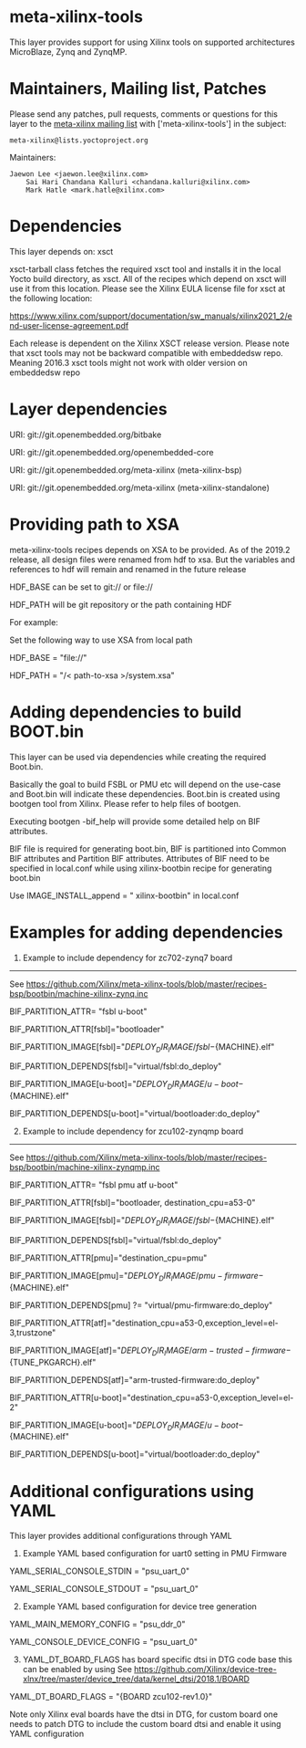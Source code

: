meta-xilinx-tools
=================

This layer provides support for using Xilinx tools on supported architectures
MicroBlaze, Zynq and ZynqMP.

Maintainers, Mailing list, Patches
==================================

Please send any patches, pull requests, comments or questions for this layer to
the [meta-xilinx mailing list](https://lists.yoctoproject.org/listinfo/meta-xilinx)
with ['meta-xilinx-tools'] in the subject:

	meta-xilinx@lists.yoctoproject.org

Maintainers:

	Jaewon Lee <jaewon.lee@xilinx.com>
        Sai Hari Chandana Kalluri <chandana.kalluri@xilinx.com>
        Mark Hatle <mark.hatle@xilinx.com>

Dependencies
============

This layer depends on: xsct

xsct-tarball class fetches the required xsct tool and installs it in the local
Yocto build directory, as xsct. All of the recipes which depend on xsct will
use it from this location.  Please see the Xilinx EULA license file for xsct
at the following location:

https://www.xilinx.com/support/documentation/sw_manuals/xilinx2021_2/end-user-license-agreement.pdf

Each release is dependent on the Xilinx XSCT release version. Please note that
xsct tools may not be backward compatible with embeddedsw repo. Meaning
2016.3 xsct tools might not work with older version on embeddedsw repo

Layer dependencies
=====================

URI: git://git.openembedded.org/bitbake

URI: git://git.openembedded.org/openembedded-core

URI: git://git.openembedded.org/meta-xilinx (meta-xilinx-bsp)

URI: git://git.openembedded.org/meta-xilinx (meta-xilinx-standalone)

Providing path to XSA
=====================

meta-xilinx-tools recipes depends on XSA to be provided.
As of the 2019.2 release, all design files were renamed from hdf to xsa.
But the variables and references to hdf will remain and renamed in the future release

HDF_BASE can be set to git:// or file://

HDF_PATH will be git repository or the path containing HDF

For example:

Set the following way to use XSA from local path

HDF_BASE = "file://"

HDF_PATH = "/< path-to-xsa >/system.xsa"

Adding dependencies to build BOOT.bin
=====================================

This layer can be used via dependencies while creating the required Boot.bin.

Basically the goal to build FSBL or PMU etc will depend on the use-case and
Boot.bin will indicate these dependencies.  Boot.bin is created using bootgen
tool from Xilinx. Please refer to help files of bootgen.

Executing bootgen -bif_help  will provide some detailed help on BIF attributes.

BIF file is required for generating boot.bin, BIF is partitioned into Common
BIF attributes and Partition BIF attributes. Attributes of BIF need to be
specified in local.conf while using xilinx-bootbin recipe for generating
boot.bin

Use IMAGE_INSTALL_append = " xilinx-bootbin" in local.conf

Examples for adding dependencies
================================

1) Example to include dependency for zc702-zynq7 board
--------------------------------------------------------

See https://github.com/Xilinx/meta-xilinx-tools/blob/master/recipes-bsp/bootbin/machine-xilinx-zynq.inc

BIF_PARTITION_ATTR= "fsbl u-boot"

BIF_PARTITION_ATTR[fsbl]="bootloader"

BIF_PARTITION_IMAGE[fsbl]="${DEPLOY_DIR_IMAGE}/fsbl-${MACHINE}.elf"

BIF_PARTITION_DEPENDS[fsbl]="virtual/fsbl:do_deploy"


BIF_PARTITION_IMAGE[u-boot]="${DEPLOY_DIR_IMAGE}/u-boot-${MACHINE}.elf"

BIF_PARTITION_DEPENDS[u-boot]="virtual/bootloader:do_deploy"


2) Example to include dependency for zcu102-zynqmp board
---------------------------------------------------------

See https://github.com/Xilinx/meta-xilinx-tools/blob/master/recipes-bsp/bootbin/machine-xilinx-zynqmp.inc

BIF_PARTITION_ATTR= "fsbl pmu atf u-boot"

BIF_PARTITION_ATTR[fsbl]="bootloader, destination_cpu=a53-0"

BIF_PARTITION_IMAGE[fsbl]="${DEPLOY_DIR_IMAGE}/fsbl-${MACHINE}.elf"

BIF_PARTITION_DEPENDS[fsbl]="virtual/fsbl:do_deploy"


BIF_PARTITION_ATTR[pmu]="destination_cpu=pmu"

BIF_PARTITION_IMAGE[pmu]="${DEPLOY_DIR_IMAGE}/pmu-firmware-${MACHINE}.elf"

BIF_PARTITION_DEPENDS[pmu] ?= "virtual/pmu-firmware:do_deploy"


BIF_PARTITION_ATTR[atf]="destination_cpu=a53-0,exception_level=el-3,trustzone"

BIF_PARTITION_IMAGE[atf]="${DEPLOY_DIR_IMAGE}/arm-trusted-firmware-${TUNE_PKGARCH}.elf"

BIF_PARTITION_DEPENDS[atf]="arm-trusted-firmware:do_deploy"


BIF_PARTITION_ATTR[u-boot]="destination_cpu=a53-0,exception_level=el-2"

BIF_PARTITION_IMAGE[u-boot]="${DEPLOY_DIR_IMAGE}/u-boot-${MACHINE}.elf"

BIF_PARTITION_DEPENDS[u-boot]="virtual/bootloader:do_deploy"

Additional configurations using YAML
====================================

This layer provides additional configurations through YAML

1) Example YAML based configuration for uart0 setting in PMU Firmware

YAML_SERIAL_CONSOLE_STDIN = "psu_uart_0"

YAML_SERIAL_CONSOLE_STDOUT = "psu_uart_0"

2) Example YAML based configuration for device tree generation

YAML_MAIN_MEMORY_CONFIG = "psu_ddr_0"

YAML_CONSOLE_DEVICE_CONFIG = "psu_uart_0"

3) YAML_DT_BOARD_FLAGS has board specific dtsi in DTG code base this can be enabled by using
See https://github.com/Xilinx/device-tree-xlnx/tree/master/device_tree/data/kernel_dtsi/2018.1/BOARD

YAML_DT_BOARD_FLAGS = "{BOARD zcu102-rev1.0}"

Note only Xilinx eval boards have the dtsi in DTG, for custom board one needs
to patch DTG to include the custom board dtsi and enable it using YAML
configuration


